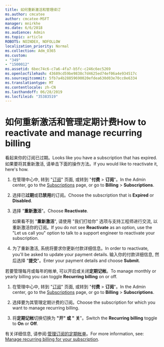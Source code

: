```yaml
---
title: 如何重新激活和管理续订
ms.author: cmcatee
author: cmcatee-MSFT
manager: mnirkhe
ms.date: 6/6/2018
ms.audience: Admin
ms.topic: article
ROBOTS: NOINDEX, NOFOLLOW
localization_priority: Normal
ms.collection: Adm_O365
ms.custom:
- "349"
- "1500012"
ms.assetid: 6bec74c6-c7a6-4fa7-b5fc-c246c6ec5269
ms.openlocfilehash: 43689cd59be9838c7d4625ed74ef06a4e934517c
ms.sourcegitcommit: 5fb7a4b28859690020efdea630d03e70cc0e6334
ms.translationtype: MT
ms.contentlocale: zh-CN
ms.lasthandoff: 06/28/2019
ms.locfileid: "35383519"
---
```

# <a name="how-to-reactivate-and-manage-recurring-billing"></a><span data-ttu-id="69ce1-102">如何重新激活和管理定期计费</span><span class="sxs-lookup"><span data-stu-id="69ce1-102">How to reactivate and manage recurring billing</span></span>

<span data-ttu-id="69ce1-103">看起来你的订阅已过期。</span><span class="sxs-lookup"><span data-stu-id="69ce1-103">Looks like you have a subscription that has expired.</span></span> <span data-ttu-id="69ce1-104">如果要将其重新激活, 请单击下面的操作方法。</span><span class="sxs-lookup"><span data-stu-id="69ce1-104">If you would like to reactivate it, here's how.</span></span>
  
1. <span data-ttu-id="69ce1-105">在管理中心中, 转到 "[订阅](https://go.microsoft.com/fwlink/p/?linkid=842054)" 页面, 或转到 "**付费** \> **订阅**"。</span><span class="sxs-lookup"><span data-stu-id="69ce1-105">In the Admin center, go to the [Subscriptions](https://go.microsoft.com/fwlink/p/?linkid=842054) page, or go to **Billing** \> **Subscriptions**.</span></span>

2. <span data-ttu-id="69ce1-106">选择已**过期**或**已禁用**的订阅。</span><span class="sxs-lookup"><span data-stu-id="69ce1-106">Choose the subscription that is **Expired** or **Disabled**.</span></span>

3. <span data-ttu-id="69ce1-107">选择 "**重新激活**"。</span><span class="sxs-lookup"><span data-stu-id="69ce1-107">Choose **Reactivate**.</span></span>

    <span data-ttu-id="69ce1-108">如果看不到 "**重新激活**", 请使用 "我们打给你" 选项与支持工程师进行交流, 以重新激活你的订阅。</span><span class="sxs-lookup"><span data-stu-id="69ce1-108">If you do not see **Reactivate** as an option, use the "Let us call you" option to talk to a support engineer to reactivate your subscription.</span></span>

4. <span data-ttu-id="69ce1-109">为了重新激活, 系统将要求你更新付款详细信息。</span><span class="sxs-lookup"><span data-stu-id="69ce1-109">In order to reactivate, you'll be asked to update your payment details.</span></span> <span data-ttu-id="69ce1-110">输入你的付款详细信息, 然后选择 "**提交**"。</span><span class="sxs-lookup"><span data-stu-id="69ce1-110">Enter your payment details and choose **Submit**.</span></span>

<span data-ttu-id="69ce1-111">若要管理每月或每年的帐单, 可以开启或关闭**定期记帐**。</span><span class="sxs-lookup"><span data-stu-id="69ce1-111">To manage monthly or yearly billing you can toggle **Recurring billing** on or off.</span></span>
  
1. <span data-ttu-id="69ce1-112">在管理中心中, 转到 "[订阅](https://go.microsoft.com/fwlink/p/?linkid=842054)" 页面, 或转到 "**付费** \> **订阅**"。</span><span class="sxs-lookup"><span data-stu-id="69ce1-112">In the Admin center, go to the [Subscriptions](https://go.microsoft.com/fwlink/p/?linkid=842054) page, or go to **Billing** \> **Subscriptions**.</span></span>

2. <span data-ttu-id="69ce1-113">选择要为其管理定期计费的订阅。</span><span class="sxs-lookup"><span data-stu-id="69ce1-113">Choose the subscription for which you want to manage recurring billing.</span></span>

3. <span data-ttu-id="69ce1-114">将**定期记帐**切换切换为 **"开" 或 "** **关**"。</span><span class="sxs-lookup"><span data-stu-id="69ce1-114">Switch the **Recurring billing** toggle to **On** or **Off**.</span></span>

<span data-ttu-id="69ce1-115">有关详细信息, 请参阅:[管理订阅的定期帐单](https://support.office.com/article/8d83b530-f4ca-47f6-a666-e5791cbacc7e)。</span><span class="sxs-lookup"><span data-stu-id="69ce1-115">For more information, see: [Manage recurring billing for your subscription](https://support.office.com/article/8d83b530-f4ca-47f6-a666-e5791cbacc7e).</span></span>
  